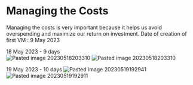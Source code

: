 # Managing the Costs
Managing the costs is very important because it helps us avoid overspending and maximize our return on investment.
Date of creation of first VM : 9 May 2023

18 May  2023 - 9 days<br>![Pasted image 20230518203310](https://github.com/salman-cissp/Deploy.WebApp.to.Azure/assets/134168108/32bee36d-a6b5-4c8d-b1c1-be5fdb0fda24)
![Pasted image 20230518203310](https://github.com/salman-cissp/Deploy.WebApp.to.Azure/assets/134168108/7680feed-cad7-4721-a6b0-143c59979a0a)



19 May 2023 - 10 days
![Pasted image 20230519192941](https://github.com/salman-cissp/Deploy.WebApp.to.Azure/assets/134168108/2106ec2e-99d2-4b7a-b59a-f0249bf8d571)
![Pasted image 20230519192911](https://github.com/salman-cissp/Deploy.WebApp.to.Azure/assets/134168108/cc72db4a-8ae7-4f8f-993f-09d5a3653a98)


